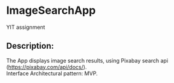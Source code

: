 # ImageSearchApp
YIT assignment

## Description:
The App displays image search results, using Pixabay search api (https://pixabay.com/api/docs/). <br />
Interface Architectural pattern: MVP. <br />

